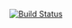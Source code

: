 [![Build Status](https://travis-ci.com/ChrisDoernen/Livestream-App.svg?branch=master)](https://travis-ci.com/ChrisDoernen/Livestream-App)